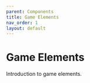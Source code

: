 ```yaml
---
parent: Components
title: Game Elements
nav_order: 1
layout: default
---
```


# Game Elements

Introduction to game elements.